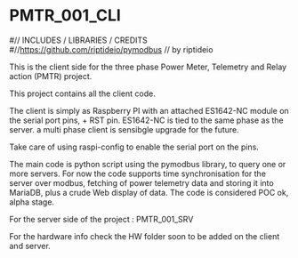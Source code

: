 # PMTR_001_CLI

#// INCLUDES / LIBRARIES / CREDITS
#//https://github.com/riptideio/pymodbus
// by riptideio

This is the client side for the three phase Power Meter, Telemetry  and Relay action (PMTR)
project.

This project contains all the client code.

The client is simply as Raspberry PI with an attached ES1642-NC module on the serial port pins, + RST pin.
ES1642-NC is tied to the same phase as the server. a multi phase client is sensibgle upgrade for the future.

Take care of using raspi-config to enable the serial port on the pins.

The main code is python script using the pymodbus library, to query one or more servers.
For now the code supports time synchronisation for the server over modbus,
fetching of power telemetry data and storing it into MariaDB, plus a crude Web display of data. The code is considered POC ok, alpha stage. 

For the server side of the project : PMTR_001_SRV

For the hardware info check the HW folder soon to be added on the client and server.
